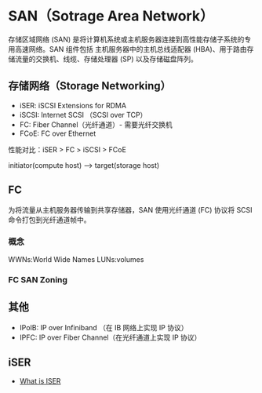 # SAN（Sotrage Area Network）

存储区域网络 (SAN) 是将计算机系统或主机服务器连接到高性能存储子系统的专用高速网络。SAN 组件包括
主机服务器中的主机总线适配器 (HBA)、用于路由存储流量的交换机、线缆、存储处理器 (SP) 以及存储磁盘阵列。

## 存储网络（Storage Networking）

* iSER: iSCSI Extensions for RDMA
* iSCSI: Internet SCSI （SCSI over TCP）
* FC: Fiber Channel（光纤通道）- 需要光纤交换机
* FCoE: FC over Ethernet

性能对比：iSER > FC > iSCSI > FCoE

initiator(compute host) --> target(storage host)

## FC

为将流量从主机服务器传输到共享存储器，SAN 使用光纤通道 (FC) 协议将 SCSI 命令打包到光纤通道帧中。

### 概念

WWNs:World Wide Names
LUNs:volumes

### FC SAN Zoning

## 其他

* IPoIB: IP over Infiniband （在 IB 网络上实现 IP 协议）
* IPFC: IP over Fiber Channel（在光纤通道上实现 IP 协议）

## iSER

* [What is ISER](https://community.mellanox.com/docs/DOC-1466)
